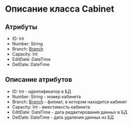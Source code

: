# Описание класса Cabinet

## Атрибуты

- ID: Int
- Number: String
- Branch:  [Branch](https://github.com/ "Объект класса Branch")
- Capacity: Int
- EditDate: DateTime
- DelDate: DateTime


## Описание атрибутов

- ID: Int - идентификатор в БД
- Number: String - номер кабинета 
- Branch: [Branch](https://github.com/ "Объект класса Branch") -  филиал, в котором находится кабинет
- Capacity: Int - вместимость кабинета
- EditDate: DateTime - дата редактирования данных в БД
- DelDate: DateTime - дата удаления данных из БД
